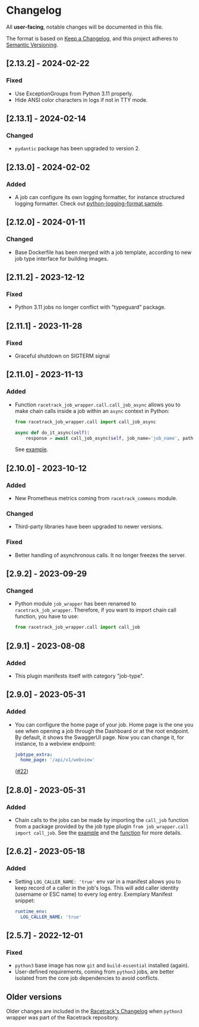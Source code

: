 # Changelog
All **user-facing**, notable changes will be documented in this file.

The format is based on [Keep a Changelog](https://keepachangelog.com/en/1.0.0/),
and this project adheres to [Semantic Versioning](https://semver.org/spec/v2.0.0.html).

## [2.13.2] - 2024-02-22
### Fixed
- Use ExceptionGroups from Python 3.11 properly.
- Hide ANSI color characters in logs if not in TTY mode.

## [2.13.1] - 2024-02-14
### Changed
- `pydantic` package has been upgraded to version 2.

## [2.13.0] - 2024-02-02
### Added
- A job can configure its own logging formatter, for instance structured logging formatter.
  Check out [python-logging-format sample](../sample/python-logging-format).

## [2.12.0] - 2024-01-11
### Changed
- Base Dockerfile has been merged with a job template,
  according to new job type interface for building images. 

## [2.11.2] - 2023-12-12
### Fixed
- Python 3.11 jobs no longer conflict with "typeguard" package.

## [2.11.1] - 2023-11-28
### Fixed
- Graceful shutdown on SIGTERM signal

## [2.11.0] - 2023-11-13
### Added
- Function `racetrack_job_wrapper.call.call_job_async` allows you to make chain calls inside a job
  within an `async` context in Python:
  ```python
  from racetrack_job_wrapper.call import call_job_async
  
  async def do_it_async(self):
      response = await call_job_async(self, job_name='job_name', path='/api/v1/perform', payload={}, version='latest')
  ```
  See [example](../sample/python-chain/entrypoint.py).

## [2.10.0] - 2023-10-12
### Added
- New Prometheus metrics coming from `racetrack_commons` module.

### Changed
- Third-party libraries have been upgraded to newer versions.

### Fixed
- Better handling of asynchronous calls. It no longer freezes the server.
  
## [2.9.2] - 2023-09-29
### Changed
- Python module `job_wrapper` has been renamed to `racetrack_job_wrapper`.
  Therefore, if you want to import chain call function, you have to use:
  ```python
  from racetrack_job_wrapper.call import call_job
  ```

## [2.9.1] - 2023-08-08
### Added
- This plugin manifests itself with category "job-type".

## [2.9.0] - 2023-05-31
### Added
- You can configure the home page of your job.
  Home page is the one you see when opening a job through the Dashboard or at the root endpoint.
  By default, it shows the SwaggerUI page. Now you can change it, for instance, to a webview endpoint:
  ```yaml
  jobtype_extra:
    home_page: '/api/v1/webview'
  ```
  ([#22](https://github.com/TheRacetrack/plugin-python-job-type/issues/22))

## [2.8.0] - 2023-05-31
### Added
- Chain calls to the jobs can be made by importing the `call_job` function from a package provided by the job type plugin
  `from job_wrapper.call import call_job`.
  See the [example](../sample/python-chain/entrypoint.py) and
  the [function](../src/python_wrapper/job_wrapper/call.py) for more details.

## [2.6.2] - 2023-05-18
### Added
- Setting `LOG_CALLER_NAME: 'true'` env var in a manifest allows you
  to keep record of a caller in the job's logs.
  This will add caller identity (username or ESC name) to every log entry.
  Exemplary Manifest snippet:
  ```yaml
  runtime_env:
    LOG_CALLER_NAME: 'true'
  ```

## [2.5.7] - 2022-12-01
### Fixed
- `python3` base image has now `git` and `build-essential` installed (again).
- User-defined requirements, coming from `python3` jobs,
  are better isolated from the core job dependencies to avoid conflicts.

## Older versions
Older changes are included in the [Racetrack's Changelog](https://github.com/TheRacetrack/racetrack/blob/master/docs/CHANGELOG.md)
when `python3` wrapper was part of the Racetrack repository.
